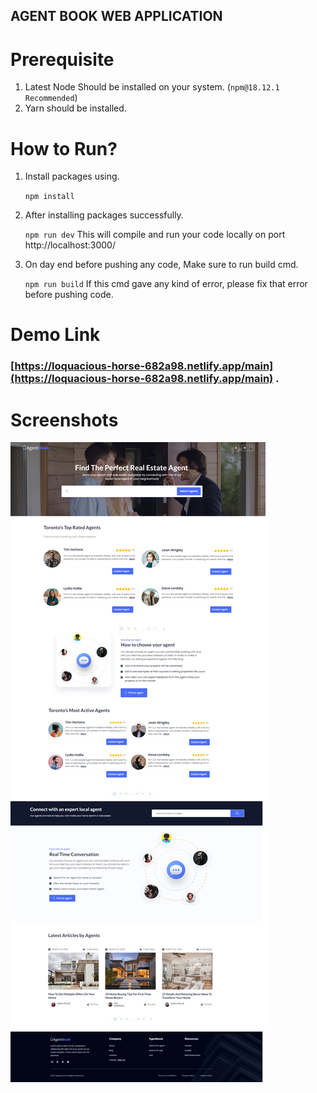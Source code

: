 ## AGENT BOOK WEB APPLICATION

# Prerequisite

1. Latest Node Should be installed on your system. (`npm@18.12.1 Recommended`)
2. Yarn should be installed.

# How to Run?

1. Install packages using.

   `npm install`

2. After installing packages successfully.

   `npm run dev`
   This will compile and run your code locally on port http://localhost:3000/

3. On day end before pushing any code, Make sure to run build cmd.

   `npm run build`
   If this cmd gave any kind of error, please fix that error before pushing code.

# Demo Link

### [https://loquacious-horse-682a98.netlify.app/main](https://loquacious-horse-682a98.netlify.app/main) .

# Screenshots

![HomePage](https://github.com/MuhammadBilalQamar/NextJs-App/blob/main/screenshots/homePage.png)

